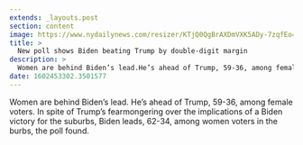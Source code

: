 ```yaml
--- 
extends: _layouts.post 
section: content 
image: https://www.nydailynews.com/resizer/KTjQ0QgBrAXDmVXK5ADy-7zqfEo=/1200x0/top/cloudfront-us-east-1.images.arcpublishing.com/tronc/NNEQYJKIEVCS3HMBAPX5UFCBHM.jpg 
title: > 
  New poll shows Biden beating Trump by double-digit margin 
description: > 
  Women are behind Biden’s lead.He’s ahead of Trump, 59-36, among female voters.In spite of Trump’s fearmongering over the implications of a Biden victory for the suburbs, Biden leads, 62-34, among women voters in the burbs, the poll found. 
date: 1602453302.3501577 
--- 
```

Women are behind Biden’s lead. He’s ahead of Trump, 59-36, among female voters. In spite of Trump’s fearmongering over the implications of a Biden victory for the suburbs, Biden leads, 62-34, among women voters in the burbs, the poll found.